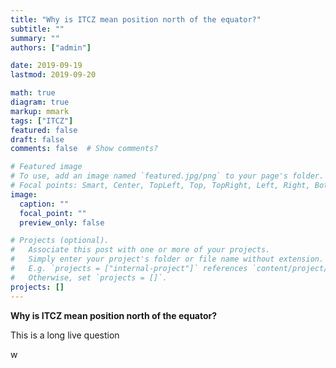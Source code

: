 ```yaml
---
title: "Why is ITCZ mean position north of the equator?"
subtitle: ""
summary: ""
authors: ["admin"]

date: 2019-09-19
lastmod: 2019-09-20

math: true
diagram: true
markup: mmark
tags: ["ITCZ"]
featured: false
draft: false
comments: false  # Show comments?

# Featured image
# To use, add an image named `featured.jpg/png` to your page's folder.
# Focal points: Smart, Center, TopLeft, Top, TopRight, Left, Right, BottomLeft, Bottom, BottomRight.
image:
  caption: ""
  focal_point: ""
  preview_only: false

# Projects (optional).
#   Associate this post with one or more of your projects.
#   Simply enter your project's folder or file name without extension.
#   E.g. `projects = ["internal-project"]` references `content/project/deep-learning/index.md`.
#   Otherwise, set `projects = []`.
projects: []
---
```


**Why is ITCZ mean position north of the equator?**

This is a long live question

w